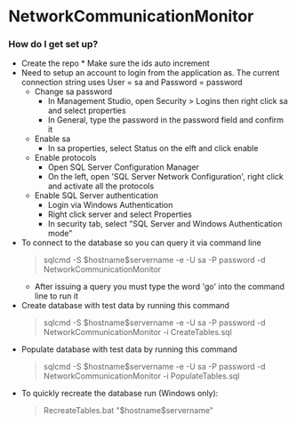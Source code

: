 # NetworkCommunicationMonitor

### How do I get set up? ###
* Create the repo
      * Make sure the ids auto increment
* Need to setup an account to login from the application as. The current connection string uses User = sa and Password = password
   * Change sa password
      * In Management Studio, open Security > Logins then right click sa and select properties
      * In General, type the password in the password field and confirm it
   * Enable sa
      * In sa properties, select Status on the elft and click enable
   * Enable protocols
      * Open SQL Server Configuration Manager
      * On the left, open 'SQL Server Network Configuration', right click and activate all the protocols
   * Enable SQL Server authentication
      * Login via Windows Authentication
	   * Right click server and select Properties
	   * In security tab, select "SQL Server and Windows Authentication mode"
* To connect to the database so you can query it via command line
   > sqlcmd -S $hostname\$servername -e -U sa -P password -d NetworkCommunicationMonitor
   * After issuing a query you must type the word 'go' into the command line to run it
* Create database with test data by running this command 
   > sqlcmd -S $hostname\$servername -e -U sa -P password -d NetworkCommunicationMonitor -i CreateTables.sql
* Populate database with test data by running this command 
   > sqlcmd -S $hostname\$servername -e -U sa -P password -d NetworkCommunicationMonitor -i PopulateTables.sql
* To quickly recreate the database run (Windows only):
   > RecreateTables.bat "$hostname\$servername"